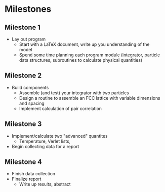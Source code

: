 # Milestones

## Milestone 1
* Lay out program
  * Start with a LaTeX document, write up you understanding of the model
  * Spend some time planning each program module (integrator, particle data structures, subroutines to calculate physical quantities)

## Milestone 2
* Build components
  * Assemble (and test) your integrator with two particles
  * Design a routine to assemble an FCC lattice with variable dimensions and
    spacing
  * Implement calculation of pair correlation 

## Milestone 3
* Implement/calculate two "advanced" quantites
  * Temperature, Verlet lists, 
* Begin collecting data for a report

## Milestone 4
* Finish data collection
* Finalize report
  * Write up results, abstract
